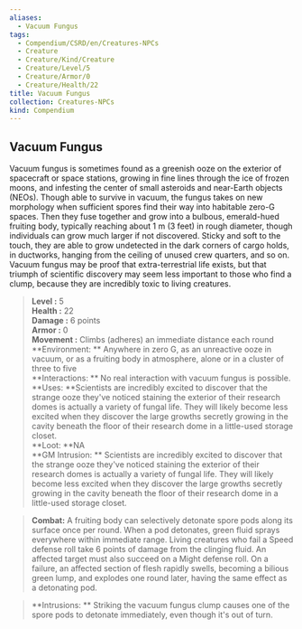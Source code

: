 ```yaml
---
aliases:
  - Vacuum Fungus
tags:
  - Compendium/CSRD/en/Creatures-NPCs
  - Creature
  - Creature/Kind/Creature
  - Creature/Level/5
  - Creature/Armor/0
  - Creature/Health/22
title: Vacuum Fungus
collection: Creatures-NPCs
kind: Compendium
---
```

## Vacuum Fungus  
Vacuum fungus is sometimes found as a greenish ooze on the exterior of spacecraft or space stations, growing in fine lines through the ice of frozen moons, and infesting the center of small asteroids and near-Earth objects (NEOs). Though able to survive in vacuum, the fungus takes on new morphology when sufficient spores find their way into habitable zero-G spaces. Then they fuse together and grow into a bulbous, emerald-hued fruiting body, typically reaching about 1 m (3 feet) in rough diameter, though individuals can grow much larger if not discovered. Sticky and soft to the touch, they are able to grow undetected in the dark corners of cargo holds, in ductworks, hanging from the ceiling of unused crew quarters, and so on. 
Vacuum fungus may be proof that extra-terrestrial life exists, but that triumph of scientific discovery may seem less important to those who find a clump, because they are incredibly toxic to living creatures.  

  
> **Level :** 5  
> **Health :** 22  
> **Damage :** 6 points  
> **Armor :** 0  
> **Movement :** Climbs (adheres) an immediate distance each round  
> **Environment: ** Anywhere in zero G, as an unreactive ooze in vacuum, or as a fruiting body in atmosphere, alone or in a cluster of three to five  
> **Interactions: ** No real interaction with vacuum fungus is possible.  
> **Uses: **Scientists are incredibly excited to discover that the strange ooze they've noticed staining the exterior of their research domes is actually a variety of fungal life. They will likely become less excited when they discover the large growths secretly growing in the cavity beneath the floor of their research dome in a little-used storage closet.  
> **Loot: **NA  
> **GM Intrusion: ** Scientists are incredibly excited to discover that the strange ooze they've noticed staining the exterior of their research domes is actually a variety of fungal life. They will likely become less excited when they discover the large growths secretly growing in the cavity beneath the floor of their research dome in a little-used storage closet.  

> **Combat:** 
> A fruiting body can selectively detonate spore pods along its surface once per round. When a pod detonates, green fluid sprays everywhere within immediate range. Living creatures who fail a Speed defense roll take 6 points of damage from the clinging fluid. An affected target must also succeed on a Might defense roll. On a failure, an affected section of flesh rapidly swells, becoming a bilious green lump, and explodes one round later, having the same effect as a detonating pod.  
  

> **Intrusions: ** 
> Striking the vacuum fungus clump causes one of the spore pods to detonate immediately, even though it's out of turn.  
